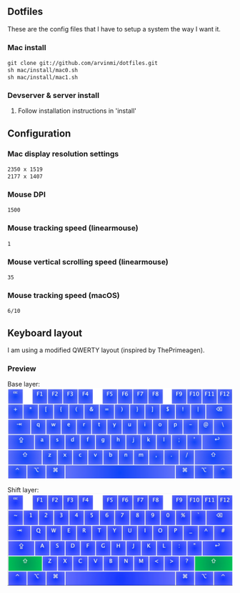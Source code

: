 ## Dotfiles

These are the config files that I have to setup a system the way I want it.

### Mac install

```
git clone git://github.com/arvinmi/dotfiles.git
sh mac/install/mac0.sh
sh mac/install/mac1.sh
```

### Devserver & server install

1. Follow installation instructions in 'install'

## Configuration

### Mac display resolution settings

```
2350 x 1519
2177 x 1407
```

### Mouse DPI

```
1500
```

### Mouse tracking speed (linearmouse)

```
1
```

### Mouse vertical scrolling speed (linearmouse)

```
35
```

### Mouse tracking speed (macOS)

```
6/10
```

## Keyboard layout

I am using a modified QWERTY layout (inspired by ThePrimeagen).

### Preview

Base layer:
![](key.jpg)

Shift layer:
![](key-shift.jpg)
